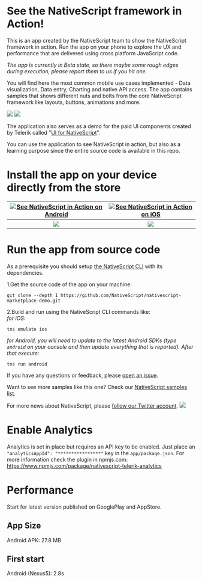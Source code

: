 # See the NativeScript framework in Action!
This is an app created by the NativeScript team to show the NativeScript framework in action. Run the app on your phone to explore the UX and performance that are delivered using cross platform JavaScript code.

*The app is currently in Beta state, so there maybe some rough edges during execution, please report them to us if you hit one.*

You will find here the most common mobile use cases implemented - Data visualization, Data entry, Charting and native API access. The app contains samples that shows different nuts and bolts from the core NativeScript framework like layouts, buttons, animations and more.

![](https://d2odgkulk9w7if.cloudfront.net/images/default-source/default-album/01-2-home-wrapview.png?sfvrsn=0)
![](https://d2odgkulk9w7if.cloudfront.net/images/default-source/default-album/03-1-layouts-ios.png?sfvrsn=0)

The application also serves as a demo for the paid UI components created by Telerik called "[UI for NativeScript](https://www.npmjs.com/package/nativescript-telerik-ui)".

You can use the application to see NativeScript in action, but also as a learning purpose since the entire source code is available in this repo.

# Install the app on your device directly from the store
[![See NativeScript in Action on Android](https://www.telerik.com/sfimages/default-source/app-store-buttons/googleplay.png?sfvrsn=2)](https://play.google.com/store/apps/details?id=org.nativescript.examples&amp;hl=en) | [![See NativeScript in Action on iOS](https://www.telerik.com/sfimages/default-source/app-store-buttons/appstore.png?sfvrsn=2)](https://itunes.apple.com/us/app/examples-nativescript/id1046772499?ls=1&mt=8)
:---: | :---:
![](android_qrcode.png) | ![](ios_qrcode.png)

# Run the app from source code
As a prerequisite you should setup [the NativeScript CLI](https://docs.nativescript.org/setup/quick-setup) with its dependencies.

1.Get the source code of the app on your machine:  
```
git clone --depth 1 https://github.com/NativeScript/nativescript-marketplace-demo.git
```
2.Build and run using the NativeScript CLI commands like:  
*for iOS:*
```
tns emulate ios 
```
*for Android, you will need to update to the latest Android SDKs (type ```android``` on your console and then update everything that is reported). After that execute:*
```
tns run android
```

If you have any questions or feedback, please [open an issue](https://github.com/NativeScript/nativescript-marketplace-demo/issues).

Want to see more samples like this one? Check our [NativeScript samples list](http://docs.nativescript.org/samples).

For more news about NativeScript, please [follow our Twitter account](http://twitter.com/nativescript).
![](https://ga-beacon.appspot.com/UA-111455-24/nativescript/marketplace-demo?pixel) 

# Enable Analytics
Analytics is set in place but requires an API key to be enabled.
Just place an `"analyticsAppId": "****************"` key in the `app/package.json`.
For more information check the plugin in npmjs.com: https://www.npmjs.com/package/nativescript-telerik-analytics

# Performance 

Start for latest version published on GooglePlay and AppStore.

## App Size
Android APK: 27.8 MB

## First start
Android (Nexus5): 2.8s
